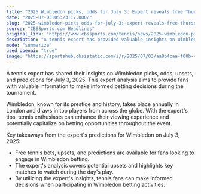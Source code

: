 ```yaml
---
title: "2025 Wimbledon picks, odds for July 3: Expert reveals free Thursday tennis bets, upsets, predictions"
date: "2025-07-03T05:23:17.000Z"
slug: "2025-wimbledon-picks-odds-for-july-3:-expert-reveals-free-thursday-tennis-bets-upsets-predictions"
source: "CBSSports.com Headlines"
original_link: "https://www.cbssports.com/tennis/news/2025-wimbledon-picks-odds-for-july-3-expert-reveals-free-thursday-tennis-bets-upsets-predictions/"
description: "A tennis expert has provided valuable insights on Wimbledon picks, odds, upsets, and predictions for July 3, 2025, aiming to help fans make informed betting decisions during the tournament. The prestigious Wimbledon event in London attracts top players from around the world, making it an exciting opportunity for tennis enthusiasts to engage in betting. The expert's tips cover potential upsets, key matches to watch, and free tennis bets, offering fans the chance to enhance their viewing experience and potentially capitalize on betting opportunities throughout the tournament. By utilizing the expert's analysis, fans can make more informed decisions when participating in Wimbledon betting activities."
mode: "summarize"
used_openai: "true"
image: "https://sportshub.cbsistatic.com/i/r/2025/07/03/aa8b4caa-f00b-4ffc-b744-94f86022b74f/thumbnail/1200x675/0ae995e2acf6328372249d8fdef020eb/novak-djokovic-cbs-3.jpg"
---
```


A tennis expert has shared their insights on Wimbledon picks, odds, upsets, and predictions for July 3, 2025. This expert analysis aims to provide fans with valuable information to make informed betting decisions during the tournament.

Wimbledon, known for its prestige and history, takes place annually in London and draws in top players from across the globe. With the expert's tips, tennis enthusiasts can enhance their viewing experience and potentially capitalize on betting opportunities throughout the event.

Key takeaways from the expert's predictions for Wimbledon on July 3, 2025:

- Free tennis bets, upsets, and predictions are available for fans looking to engage in Wimbledon betting.
- The expert's analysis covers potential upsets and highlights key matches to watch during the day's play.
- By utilizing the expert's insights, tennis fans can make informed decisions when participating in Wimbledon betting activities.